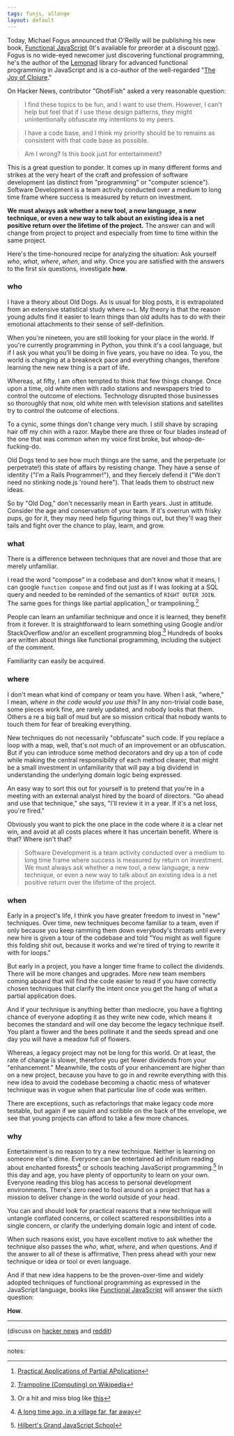 ```yaml
---
tags: funjs, allonge
layout: default
---
```


Today, Michael Fogus announced that O'Reilly will be publishing his new book, [Functional JavaScript][fj] (It's available for preorder at a discount [now][fj]). Fogus is no wide-eyed newcomer just discovering functional programming, he's the author of the [Lemonad] library for advanced functional programming in JavaScript and is a co-author of the well-regarded  "[The Joy of Clojure][joy]."

[fj]: http://www.amazon.com/Functional-JavaScript-Introducing-Programming-Underscore-js/dp/1449360726/?tag=raganwald-20
[joy]: http://www.amazon.com/gp/product/1935182641/ref=as_li_ss_tl?ie=UTF8&camp=1789&creative=390957&creativeASIN=1935182641&linkCode=as2&tag=raganwald001-20
[Lemonad]: https://github.com/fogus/lemonad

On Hacker News, contributor "GhotiFish" asked a very reasonable question:

> I find these topics to be fun, and I want to use them. However, I can't help but feel that if I use these design patterns, they might unintentionally obfuscate my intentions to my peers.

> I have a code base, and I think my priority should be to remains as consistent with that code base as possible.

> Am I wrong? Is this book just for entertainment?

This is a great question to ponder. It comes up in many different forms and strikes at the very heart of the craft and profession of software development (as distinct from "programming" or "computer science"). Software Development is a team activity conducted over a medium to long time frame where success is measured by return on investment.

**We must always ask whether a new tool, a new language, a new technique, or even a new way to talk about an existing idea is a net positive return over the lifetime of the project.** The answer can and will change from project to project and especially from time to time within the same project.

Here's the time-honoured recipe for analyzing the situation: Ask yourself *who*, *what*, *where*, *when*, and *why*. Once you are satisfied with the answers to the first six questions, investigate **how**.

### who

I have a theory about Old Dogs. As is usual for blog posts, it is extrapolated from an extensive statistical study where `n=1`. My theory is that the reason young adults find it easier to learn things than old adults has to do with their emotional attachments to their sense of self-definition.

When you're nineteen, you are still looking for your place in the world. If you're currently programming in Python, you think it's a cool language, but if I ask you what you'll be doing in five years, you have no idea. To you, the world is changing at a breakneck pace and everything changes, therefore learning the new new thing is a part of life.

Whereas, at fifty, I am often tempted to think that few things change. Once upon a time, old white men with radio stations and newspapers tried to control the outcome of elections. Technology disrupted those businesses so thoroughly that now, old white men with television stations and satellites try to control the outcome of elections.

To a cynic, some things don't change very much. I still shave by scraping hair off my chin with a razor. Maybe there are three or four blades instead of the one that was common when my voice first broke, but whoop-de-fucking-do.

Old Dogs tend to see how much things are the same, and the perpetuate (or perpetrate!) this state of affairs by resisting change. They have a sense of identity ("I'm a Rails Programmer!"), and they fiercely defend it ("We don't need no stinking node.js 'round here"). That leads them to obstruct new ideas.

So by "Old Dog," don't necessarily mean in Earth years. Just in attitude. Consider the age and conservatism of your team. If it's overrun with frisky pups, go for it, they may need help figuring things out, but they'll wag their tails and fight over the chance to play, learn, and grow.

### what

There is a difference between techniques that are novel and those that are merely unfamiliar.

I read the word "compose" in a codebase and don't know what it means, I can google `function compose` and find out just as if I was looking at a SQL query and needed to be reminded of the semantics of `RIGHT OUTER JOIN`. The same goes for things like partial application,[^pa] or trampolining.[^trampoline]

[^pa]: [Practical Applications of Partial APplication](http://raganwald.com/2013/01/05/practical-applications-of-partial-application.html)
[^trampoline]: [Trampoline (Computing) on Wikipedia](https://en.wikipedia.org/wiki/Trampoline_(computing)#High_Level_Programming)

People can learn an unfamiliar technique and once it is learned, they benefit from it forever. It is straightforward to learn something using Google and/or StackOverflow and/or an excellent programming blog.[^blog] Hundreds of books are written about things like functional programming, including the subject of the comment.

[^blog]: Or a hit and miss blog like [this](http://raganwald.com)

Familiarity can easily be acquired.

### where

I don't mean what kind of company or team you have. When I ask, "where," I mean, *where in the code would you use this?* In any non-trivial code base, some pieces work fine, are rarely updated, and nobody looks that them. Others a re a big ball of mud but are so mission critical that nobody wants to touch them for fear of breaking everything.

New techniques do not necessarily "obfuscate" such code. If you replace a loop with a map, well, that's not much of an improvement or an obfuscation. But if you can introduce some method decorators and dry up a ton of code while making the central responsibility of each method clearer, that might be a small investment in unfamiliarity that will pay a big dividend in understanding the underlying domain logic being expressed.

An easy way to sort this out for yourself is to pretend that you're in a meeting with an external analyst hired by the board of directors. "Go ahead and use that technique," she says, "I'll review it in a year. If it's a net loss, you're fired."

Obviously you want to pick the one place in the code where it is a clear net win, and avoid at all costs places where it has uncertain benefit. Where is that? Where isn't that?

> Software Development is a team activity conducted over a medium to long time frame where success is measured by return on investment. We must always ask whether a new tool, a new language, a new technique, or even a new way to talk about an existing idea is a net positive return over the lifetime of the project.

### when

Early in a project's life, I think you have greater freedom to invest in "new" techniques. Over time, new techniques become familiar to a team, even if only because you keep ramming them down everybody's throats until every new hire is given a tour of the codebase and told "You might as well figure this folding shit out, because it works and we're tired of trying to rewrite it with for loops."

But early in a project, you have a longer time frame to collect the dividends. There will be more changes and upgrades. More new team members coming aboard that will find the code easier to read if you have correctly chosen techniques that clarify the intent once you get the hang of what a partial application does.

And if your technique is anything better than mediocre, you have a fighting chance of everyone adopting it as they write new code, which means it becomes the standard and will one day become the legacy technique itself. You plant a flower and the bees pollinate it and the seeds spread and one day you will have a meadow full of flowers.

Whereas, a legacy project may not be long for this world. Or at least, the rate of change is slower, therefore you get fewer dividends from your "enhancement." Meanwhile, the costs of your enhancement are higher than on a new project, because you have to go in and rewrite everything with this new idea to avoid the codebase becoming a chaotic mess of whatever technique was in vogue when that particular line of code was written.

There are exceptions, such as refactorings that make legacy code more testable, but again if we squint and scribble on the back of the envelope, we see that young projects can afford to take a few more chances.

### why

Entertainment is no reason to try a new technique. Neither is learning on someone else's dime. Everyone can be entertained ad infinitum reading about enchanted forests[^ef] or schools teaching JavaScript programming.[^hilbert] In this day and age, you have plenty of opportunity to learn on your own. Everyone reading this blog has access to personal development environments. There's zero need to fool around on a project that has a mission to deliver change in the world outside of your head.

[^ef]: [A long time ago, in a village far, far away](http://raganwald.com/enchanted-forest/a-long-time-ago-in-a-village-far-far-away.html)
[^hilbert]: [Hilbert's Grand JavaScript School](http://raganwald.com/2013/02/21/hilberts-school.html)

You can and should look for practical reasons that a new technique will untangle conflated concerns, or collect scattered responsibilities into a single concern, or clarify the underlying domain logic and intent of code.

When such reasons exist, you have excellent motive to ask whether the technique also passes the *who*, *what*, *where*, and *when* questions. And if the answer to all of these is affirmative, Then press ahead with your new technique or idea or tool or even language.

And if that new idea happens to be the proven-over-time and widely adopted techniques of functional programming as expressed in the JavaScript language, books like [Functional JavaScript][fj] will answer the sixth question:

**How**.

---

(discuss on [hacker news](https://news.ycombinator.com/item?id=5409626) and [reddit](http://www.reddit.com/r/programming/comments/1aom0q/six_questions/))

---

notes: